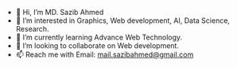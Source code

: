 - 👋 Hi, I’m MD. Sazib Ahmed
- 👀 I’m interested in Graphics, Web development, AI, Data Science, Research.
- 🌱 I’m currently learning Advance Web Technology.
- 💞️ I’m looking to collaborate on Web development.
- 📫 Reach me with Email: mail.sazibahmed@gmail.com

<!---
Sazib-Ahmed/Sazib-Ahmed is a ✨ special ✨ repository because its `README.md` (this file) appears on your GitHub profile.
You can click the Preview link to take a look at your changes.
--->
